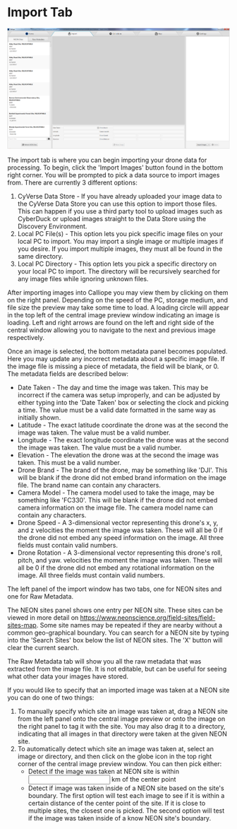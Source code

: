 # Import Tab
![Import Tab](./screenshots/importStart.PNG)

The import tab is where you can begin importing your drone data for processing. To begin, click the 'Import Images' button found in the bottom right corner. You will be prompted to pick a data source to import images from. There are currently 3 different options:
1. CyVerse Data Store - If you have already uploaded your image data to the CyVerse Data Store you can use this option to import those files. This can happen if you use a third party tool to upload images such as CyberDuck or upload images straight to the Data Store using the Discovery Environment. 
2. Local PC File(s) - This option lets you pick specific image files on your local PC to import. You may import a single image or multiple images if you desire. If you import multiple images, they must all be found in the same directory. 
3. Local PC Directory - This option lets you pick a specific directory on your local PC to import. The directory will be recursively searched for any image files while ignoring unknown files. 

After importing images into Calliope you may view them by clicking on them on the right panel. Depending on the speed of the PC, storage medium, and file size the preview may take some time to load. A loading circle will appear in the top left of the central image preview window indicating an image is loading. Left and right arrows are found on the left and right side of the central window allowing you to navigate to the next and previous image respectively.

Once an image is selected, the bottom metadata panel becomes populated. Here you may update any incorrect metadata about a specific image file. If the image file is missing a piece of metadata, the field will be blank, or 0. The metadata fields are described below:
- Date Taken - The day and time the image was taken. This may be incorrect if the camera was setup improperly, and can be adjusted by either typing into the 'Date Taken' box or selecting the clock and picking a time. The value must be a valid date formatted in the same way as initially shown.
- Latitude - The exact latitude coordinate the drone was at the second the image was taken.  The value must be a valid number.
- Longitude - The exact longitude coordinate the drone was at the second the image was taken.  The value must be a valid number.
- Elevation - The elevation the drone was at the second the image was taken. This must be a valid number.
- Drone Brand - The brand of the drone, may be something like 'DJI'. This will be blank if the drone did not embed brand information on the image file. The brand name can contain any characters.
- Camera Model - The camera model used to take the image, may be something like 'FC330'. This will be blank if the drone did not embed camera information on the image file. The camera model name can contain any characters.
- Drone Speed - A 3-dimensional vector representing this drone's x, y, and z velocities the moment the image was taken. These will all be 0 if the drone did not embed any speed information on the image. All three fields must contain valid numbers.
- Drone Rotation - A 3-dimensional vector representing this drone's roll, pitch, and yaw. velocities the moment the image was taken. These will all be 0 if the drone did not embed any rotational information on the image. All three fields must contain valid numbers.

The left panel of the import window has two tabs, one for NEON sites and one for Raw Metadata. 

The NEON sites panel shows one entry per NEON site. These sites can be viewed in more detail on https://www.neonscience.org/field-sites/field-sites-map. Some site names may be repeated if they are nearby without a common geo-graphical boundary. You can search for a NEON site by typing into the 'Search Sites' box below the list of NEON sites. The 'X' button will clear the current search. 

The Raw Metadata tab will show you all the raw metadata that was extracted from the image file. It is not editable, but can be useful for seeing what other data your images have stored. 

If you would like to specify that an imported image was taken at a NEON site you can do one of two things:
1. To manually specify which site an image was taken at, drag a NEON site from the left panel onto the central image preview or onto the image on the right panel to tag it with the site. You may also drag it to a directory, indicating that all images in that directory were taken at the given NEON site. 
2. To automatically detect which site an image was taken at, select an image or directory, and then click on the globe icon in the top right corner of the central image preview window. You can then pick either:
    - Detect if the image was taken at NEON site is within <input> km of the center point
    - Detect if image was taken inside of a NEON site based on the site's boundary.
The first option will test each image to see if it is within a certain distance of the center point of the site. If it is close to multiple sites, the closest one is picked. The second option will test if the image was taken inside of a know NEON site's boundary. 
